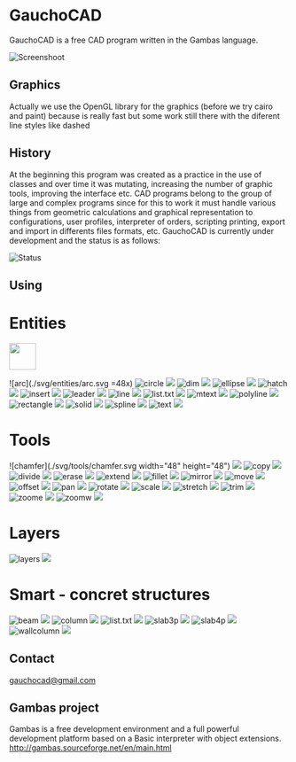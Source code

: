 # GauchoCAD
GauchoCAD is a free CAD program written in the Gambas language.

![Screenshoot](./screen.png)

## Graphics
Actually we use the OpenGL library for the graphics (before we try cairo and paint) because is really fast but some work still there with the diferent line styles like dashed

## History
At the beginning this program was created as a practice in the use of classes and over time it was mutating, increasing the number of graphic tools, improving the interface etc.
CAD programs belong to the group of large and complex programs since for this to work it must handle various things from geometric calculations and graphical representation to configurations, user profiles, interpreter of orders, scripting printing, export and import in differents files formats, etc.
GauchoCAD is currently under development and the status is as follows:

![Status](./status.png)

## Using

# Entities
<img src="./svg/arc.svg" width="48" height="48">

![arc](./svg/entities/arc.svg =48x)
![circle](./svg/entities/circle.svg) <img src="./svg/circle.svg">
![dim](./svg/entities/dim.svg) <img src="./svg/dim.svg">
![ellipse](./svg/entities/ellipse.svg) <img src="./svg/ellipse.svg">
![hatch](./svg/entities/hatch.svg) <img src="./svg/hatch.svg">
![insert](./svg/entities/insert.svg) <img src="./svg/insert.svg">
![leader](./svg/entities/leader.svg) <img src="./svg/leader.svg">
![line](./svg/entities/line.svg) <img src="./svg/line.svg">
![list.txt](./svg/entities/list.txt.svg) <img src="./svg/list.txt.svg">
![mtext](./svg/entities/mtext.svg) <img src="./svg/mtext.svg">
![polyline](./svg/entities/polyline.svg) <img src="./svg/polyline.svg">
![rectangle](./svg/entities/rectangle.svg) <img src="./svg/rectangle.svg">
![solid](./svg/entities/solid.svg) <img src="./svg/solid.svg">
![spline](./svg/entities/spline.svg) <img src="./svg/spline.svg">
![text](./svg/entities/text.svg) <img src="./svg/text.svg">

# Tools 
![chamfer](./svg/tools/chamfer.svg width="48" height="48") <img src="./svg/chamfer.svg">
![copy](./svg/tools/copy.svg) <img src="./svg/copy.svg">
![divide](./svg/tools/divide.svg) <img src="./svg/divide.svg">
![erase](./svg/tools/erase.svg) <img src="./svg/erase.svg">
![extend](./svg/tools/extend.svg) <img src="./svg/extend.svg">
![fillet](./svg/tools/fillet.svg) <img src="./svg/fillet.svg">
![mirror](./svg/tools/mirror.svg) <img src="./svg/mirror.svg">
![move](./svg/tools/move.svg) <img src="./svg/move.svg">
![offset](./svg/tools/offset.svg) <img src="./svg/offset.svg">
![pan](./svg/tools/pan.svg) <img src="./svg/pan.svg">
![rotate](./svg/tools/rotate.svg) <img src="./svg/rotate.svg">
![scale](./svg/tools/scale.svg) <img src="./svg/scale.svg">
![stretch](./svg/tools/stretch.svg) <img src="./svg/stretch.svg">
![trim](./svg/tools/trim.svg) <img src="./svg/trim.svg">
![zoome](./svg/tools/zoome.svg) <img src="./svg/zoome.svg">
![zoomw](./svg/tools/zoomw.svg) <img src="./svg/zoomw.svg">


# Layers
![layers](./svg/layers/layers.svg) <img src="./svg/layers.svg">

# Smart - concret structures
![beam](./svg/smart/beam.svg) <img src="./svg/beam.svg">
![column](./svg/smart/column.svg) <img src="./svg/column.svg">
![list.txt](./svg/smart/list.txt.svg) <img src="./svg/list.txt.svg">
![slab3p](./svg/smart/slab3p.svg) <img src="./svg/slab3p.svg">
![slab4p](./svg/smart/slab4p.svg) <img src="./svg/slab4p.svg">
![wallcolumn](./svg/smart/wallcolumn.svg) <img src="./svg/wallcolumn.svg">


## Contact
gauchocad@gmail.com

## Gambas project
Gambas is a free development environment and a full powerful development platform based on a Basic interpreter with object extensions.
http://gambas.sourceforge.net/en/main.html



